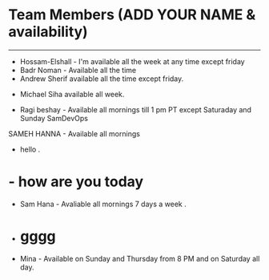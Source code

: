 # Team Members (ADD YOUR NAME & availability)
---
- Hossam-Elshall - I'm available all the week at any time except friday
- Badr Noman - Available all the time
- Andrew Sherif available all the time except friday. 
+ Michael Siha available all week.
- Ragi beshay - Available all mornings till 1 pm PT except Saturaday and Sunday
SamDevOps

SAMEH HANNA - Available all mornings

- hello .
# - how are you today 

- Sam Hana - Avaliable all mornings 7 days a week .
- # gggg
- Mina - Available on Sunday and Thursday from 8 PM and on Saturday all day.
